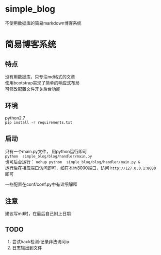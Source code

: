 # simple_blog
不使用数据库的简易markdown博客系统  

# 简易博客系统  

## 特点  
没有用数据库，只专注md格式的文章  
使用bootstrap实现了简单的响应式布局  
可修改配置文件开关后台功能

## 环境  
python2.7  
`pip install -r requirements.txt`  

## 启动  
只有一个main.py文件， 用python运行即可  
`python  simple_blog/blog/handler/main.py`  
也可后台运行：
`nohup python  simple_blog/blog/handler/main.py &`   
运行后在相应端口访问即可，如在本地8000端口，访问 `http://127.0.0.1:8000`即可  

一些配置在conf/conf.py中有详细解释  

## 注意
建议写md时，在最后自己附上日期  

## TODO
1. 尝试hack检测:记录非法访问ip
1. 日志输出到文件

  
 
